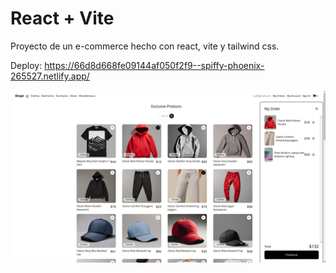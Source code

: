 # React + Vite

Proyecto de un e-commerce hecho con react, vite y tailwind css.

Deploy: https://66d8d668fe09144af050f2f9--spiffy-phoenix-265527.netlify.app/

![alt text](Shopi.png)
